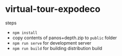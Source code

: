 # virtual-tour-expodeco

steps
* `npm install`
* copy contents of panos+depth.zip to `public` folder
* `npm run serve` for development server
* `npm run build` for building distribution build
